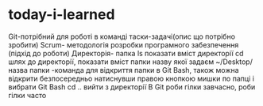 # today-i-learned
Git-потрібний для роботі в команді
таски-задачі(опис що потрібно зробити)
Scrum- методологія розробки програмного забезпечення (підхід до роботи)
Директорія- папка
ls показати вміст директорії
cd шлях до директорії, показати вміст папки назву якої задаєм
~/Desktop/ назва папки -команда для відкриття папки в Git Bash, також можна відкрити безпосередньо натиснувши правою кнопкою мишки по папці і вибрати Git Bash
cd .. вийти з директорії
В Git роби гілки завчасно, роби гілки часто
